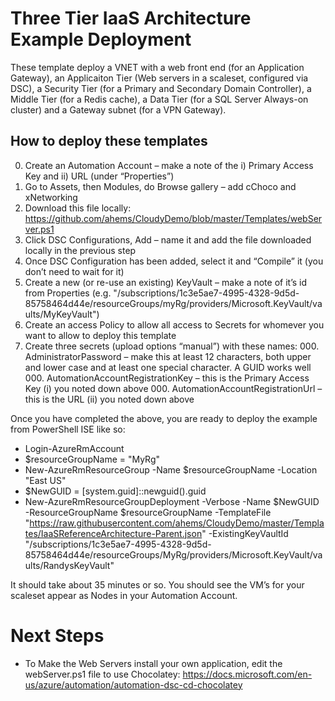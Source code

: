 # Three Tier IaaS Architecture Example Deployment

These template deploy a VNET with a web front end (for an Application Gateway), an Applicaiton Tier (Web servers in a scaleset, configured via DSC), a Security Tier (for a Primary and Secondary Domain Controller), a Middle Tier (for a Redis cache), a Data Tier (for a SQL Server Always-on cluster) and a Gateway subnet (for a VPN Gateway). 

## How to deploy these templates

0.	Create an Automation Account – make a note of the i) Primary Access Key and ii) URL (under “Properties”)
  00.	Go to Assets, then Modules, do Browse gallery – add cChoco and xNetworking
  00.	Download this file locally: https://github.com/ahems/CloudyDemo/blob/master/Templates/webServer.ps1
  00.	Click DSC Configurations, Add – name it and add the file downloaded locally in the previous step 
  00.	Once DSC Configuration has been added, select it and “Compile” it (you don’t need to wait for it)
0.	Create a new (or re-use an existing) KeyVault – make a note of it’s id from Properties (e.g. "/subscriptions/1c3e5ae7-4995-4328-9d5d-85758464d44e/resourceGroups/myRg/providers/Microsoft.KeyVault/vaults/MyKeyVault")
  00.	Create an access Policy to allow all access to Secrets for whomever you want to allow to deploy this template
  00.	Create three secrets (upload options “manual”) with these names:
    000.	AdministratorPassword – make this at least 12 characters, both upper and lower case and at least one special character. A GUID works well
    000.	AutomationAccountRegistrationKey – this is the Primary Access Key (i) you noted down above
    000.	AutomationAccountRegistrationUrl – this is the URL (ii) you noted down above

Once you have completed the above, you are ready to deploy the example from PowerShell ISE like so:

*	Login-AzureRmAccount
*	$resourceGroupName = "MyRg"
*	New-AzureRmResourceGroup -Name $resourceGroupName -Location "East US"
*	$NewGUID = [system.guid]::newguid().guid
*	New-AzureRmResourceGroupDeployment -Verbose -Name $NewGUID -ResourceGroupName $resourceGroupName -TemplateFile "https://raw.githubusercontent.com/ahems/CloudyDemo/master/Templates/IaaSReferenceArchitecture-Parent.json" -ExistingKeyVaultId "/subscriptions/1c3e5ae7-4995-4328-9d5d-85758464d44e/resourceGroups/MyRg/providers/Microsoft.KeyVault/vaults/RandysKeyVault"

It should take about 35 minutes or so. You should see the VM’s for your scaleset appear as Nodes in your Automation Account.

# Next Steps
* To Make the Web Servers install your own application, edit the webServer.ps1 file to use Chocolatey: https://docs.microsoft.com/en-us/azure/automation/automation-dsc-cd-chocolatey
